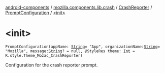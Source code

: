 [android-components](../../../index.md) / [mozilla.components.lib.crash](../../index.md) / [CrashReporter](../index.md) / [PromptConfiguration](index.md) / [&lt;init&gt;](./-init-.md)

# &lt;init&gt;

`PromptConfiguration(appName: `[`String`](https://kotlinlang.org/api/latest/jvm/stdlib/kotlin/-string/index.html)` = "App", organizationName: `[`String`](https://kotlinlang.org/api/latest/jvm/stdlib/kotlin/-string/index.html)` = "Mozilla", message: `[`String`](https://kotlinlang.org/api/latest/jvm/stdlib/kotlin/-string/index.html)`? = null, @StyleRes theme: `[`Int`](https://kotlinlang.org/api/latest/jvm/stdlib/kotlin/-int/index.html)` = R.style.Theme_Mozac_CrashReporter)`

Configuration for the crash reporter prompt.

